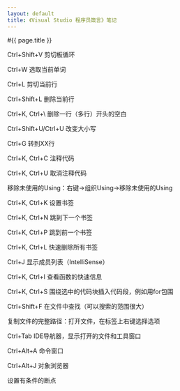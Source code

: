 ```yaml
---
layout: default
title: 《Visual Studio 程序员箴言》笔记
---
```


#{{ page.title }}

Ctrl+Shift+V 剪切板循环

Ctrl+W 选取当前单词

Ctrl+L 剪切当前行

Ctrl+Shift+L 删除当前行

Ctrl+K, Ctrl+\ 删除一行（多行）开头的空白

Ctrl+Shift+U/Ctrl+U 改变大小写

Ctrl+G 转到XX行

Ctrl+K, Ctrl+C 注释代码

Ctrl+K, Ctrl+U 取消注释代码

移除未使用的Using：右键->组织Using->移除未使用的Using

Ctrl+K, Ctrl+K 设置书签

Ctrl+K, Ctrl+N 跳到下一个书签

Ctrl+K, Ctrl+P 跳到前一个书签

Ctrl+K, Ctrl+L 快速删除所有书签

Ctrl+J 显示成员列表（IntelliSense）

Ctrl+K, Ctrl+I 查看函数的快速信息

Ctrl+K, Ctrl+S 围绕选中的代码块插入代码段，例如用for包围

Ctrl+Shift+F 在文件中查找（可以搜索的范围很大）

复制文件的完整路径：打开文件，在标签上右键选择选项

Ctrl+Tab IDE导航器，显示打开的文件和工具窗口

Ctrl+Alt+A 命令窗口

Ctrl+Alt+J 对象浏览器

设置有条件的断点
